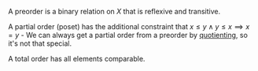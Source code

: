 A preorder is a binary relation on $X$ that is reflexive and transitive.

A partial order (poset) has the additional constraint that 
$x \leq y \land y \leq x \implies x=y$
    - We can always get a partial order from a preorder by 
      [quotienting](/docs/math/defs/quotientset.qmd), so it's not that special.

A total order has all elements comparable.

